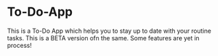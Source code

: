 # To-Do-App
 This is a To-Do App which helps you to stay up to date with your routine tasks. This is a BETA version ofn the same. Some features are yet in process!
